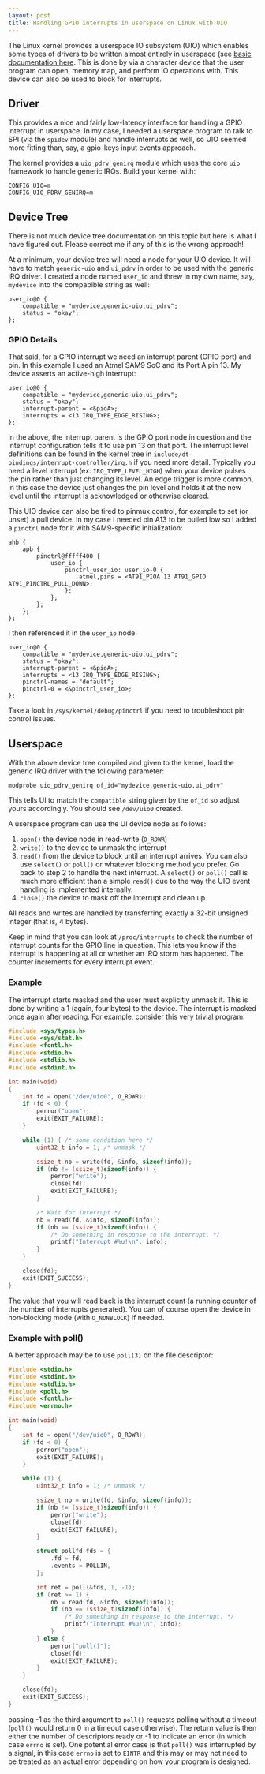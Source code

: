 ```yaml
---
layout: post
title: Handling GPIO interrupts in userspace on Linux with UIO
---
```


The Linux kernel provides a userspace IO subsystem (UIO) which enables some
types of drivers to be written almost entirely in userspace (see [basic documentation here](https://www.kernel.org/doc/htmldocs/uio-howto/). This is done by
via a character device that the user program can open, memory map, and
perform IO operations with. This device can also be used to block for
interrupts.

## Driver

This provides a nice and fairly low-latency interface for handling a GPIO
interrupt in userspace. In my case, I needed a userspace program to talk to
SPI (via the `spidev` module) and handle interrupts as well, so UIO seemed more
fitting than, say, a gpio-keys input events approach.

The kernel provides a `uio_pdrv_genirq` module which uses the core `uio`
framework to handle generic IRQs. Build your kernel with:

    CONFIG_UIO=m
    CONFIG_UIO_PDRV_GENIRQ=m

## Device Tree

There is not much device tree documentation on this topic but here is what I
have figured out. Please correct me if any of this is the wrong approach!

At a minimum, your device tree will need a node for your UIO device. It will
have to match `generic-uio` and `ui_pdrv` in order to be used with the generic
IRQ driver. I created a node named `user_io` and threw in my own name, say,
`mydevice` into the compabible string as well:

    user_io@0 {
        compatible = "mydevice,generic-uio,ui_pdrv";
        status = "okay";
    };

### GPIO Details

That said, for a GPIO interrupt we need an interrupt parent (GPIO port) and
pin. In this example I used an Atmel SAM9 SoC and its Port A pin 13. My
device asserts an active-high interrupt:

    user_io@0 {
        compatible = "mydevice,generic-uio,ui_pdrv";
        status = "okay";
        interrupt-parent = <&pioA>;
        interrupts = <13 IRQ_TYPE_EDGE_RISING>;
    };

in the above, the interrupt parent is the GPIO port node in question and the
interrupt configuration tells it to use pin 13 on that port.  The interrupt
level definitions can be found in the kernel tree in
`include/dt-bindings/interrupt-controller/irq.h` if you need more detail.
Typically you need a level interrupt (ex: `IRQ_TYPE_LEVEL_HIGH`) when your
device pulses the pin rather than just changing its level.  An edge trigger is
more common, in this case the device just changes the pin level and holds it
at the new level until the interrupt is acknowledged or otherwise cleared.

This UIO device can also be tired to pinmux control, for example to set (or
unset) a pull device. In my case I needed pin A13 to be pulled low so I added a
`pinctrl` node for it with SAM9-specific initialization:

    ahb {
        apb {
            pinctrl@fffff400 {
                user_io {
                    pinctrl_user_io: user_io-0 {
                        atmel,pins = <AT91_PIOA 13 AT91_GPIO AT91_PINCTRL_PULL_DOWN>;
                    };
                };
            };
        };
    };

I then referenced it in the `user_io` node:

    user_io@0 {
        compatible = "mydevice,generic-uio,ui_pdrv";
        status = "okay";
        interrupt-parent = <&pioA>;
        interrupts = <13 IRQ_TYPE_EDGE_RISING>;
        pinctrl-names = "default";
        pinctrl-0 = <&pinctrl_user_io>;
    };

Take a look in `/sys/kernel/debug/pinctrl` if you need to troubleshoot pin
control issues.

## Userspace

With the above device tree compiled and given to the kernel, load the generic
IRQ driver with the following parameter:

    modprobe uio_pdrv_genirq of_id="mydevice,generic-uio,ui_pdrv"

This tells UI to match the `compatible` string given by the `of_id` so adjust
yours accordingly. You should see `/dev/uio0` created.

A userspace program can use the UI device node as follows:

1. `open()` the device node in read-write (`O_RDWR`)
2. `write()` to the device to unmask the interrupt
3. `read()` from the device to block until an interrupt arrives. You can also use `select()` or `poll()` or whatever blocking method you prefer. Go back to step 2 to handle the next interrupt.  A `select()` or `poll()` call is much more efficient than a simple `read()` due to the way the UIO event handling is implemented internally.
4. `close()` the device to mask off the interrupt and clean up.

All reads and writes are handled by transferring exactly a 32-bit unsigned
integer (that is, 4 bytes).

Keep in mind that you can look at `/proc/interrupts` to check the number of
interrupt counts for the GPIO line in question.  This lets you know if the
interrupt is happening at all or whether an IRQ storm has happened.  The
counter increments for every interrupt event.

### Example

The interrupt starts masked and the user must explicitly unmask it. This is
done by writing a 1 (again, four bytes) to the device. The interrupt is masked
once again after reading. For example, consider this very trivial program:

```c
#include <sys/types.h>
#include <sys/stat.h>
#include <fcntl.h>
#include <stdio.h>
#include <stdlib.h>
#include <stdint.h>

int main(void)
{
    int fd = open("/dev/uio0", O_RDWR);
    if (fd < 0) {
        perror("open");
        exit(EXIT_FAILURE);
    }

    while (1) { /* some condition here */
        uint32_t info = 1; /* unmask */

        ssize_t nb = write(fd, &info, sizeof(info));
        if (nb != (ssize_t)sizeof(info)) {
            perror("write");
            close(fd);
            exit(EXIT_FAILURE);
        }

        /* Wait for interrupt */
        nb = read(fd, &info, sizeof(info));
        if (nb == (ssize_t)sizeof(info)) {
            /* Do something in response to the interrupt. */
            printf("Interrupt #%u!\n", info);
        }
    }

    close(fd);
    exit(EXIT_SUCCESS);
}
```

The value that you will read back is the interrupt count (a running counter of
the number of interrupts generated). You can of course open the device in
non-blocking mode (with `O_NONBLOCK`) if needed.

### Example with poll()

A better approach may be to use `poll(3)` on the file descriptor:

```c
#include <stdio.h>
#include <stdint.h>
#include <stdlib.h>
#include <poll.h>
#include <fcntl.h>
#include <errno.h>

int main(void)
{
    int fd = open("/dev/uio0", O_RDWR);
    if (fd < 0) {
        perror("open");
        exit(EXIT_FAILURE);
    }

    while (1) {
        uint32_t info = 1; /* unmask */

        ssize_t nb = write(fd, &info, sizeof(info));
        if (nb != (ssize_t)sizeof(info)) {
            perror("write");
            close(fd);
            exit(EXIT_FAILURE);
        }

        struct pollfd fds = {
            .fd = fd,
            .events = POLLIN,
        };

        int ret = poll(&fds, 1, -1);
        if (ret >= 1) {
            nb = read(fd, &info, sizeof(info));
            if (nb == (ssize_t)sizeof(info)) {
                /* Do something in response to the interrupt. */
                printf("Interrupt #%u!\n", info);
            }
        } else {
            perror("poll()");
            close(fd);
            exit(EXIT_FAILURE);
        }
    }

    close(fd);
    exit(EXIT_SUCCESS);
}
```

passing -1 as the third argument to `poll()` requests polling without a timeout
(`poll()` would return 0 in a timeout case otherwise). The return value is
then either the number of descriptors ready or -1 to indicate an error (in
which case `errno` is set). One potential error case is that `poll()` was
interrupted by a signal, in this case `errno` is set to `EINTR` and this may or
may not need to be treated as an actual error depending on how your program is
designed.
